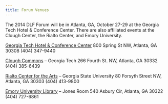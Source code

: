 ```yaml
---
title: Forum Venues
---
```


The 2014 DLF Forum will be in Atlanta, GA, October 27-29 at the Georgia Tech Hotel & Conference Center. There are also affiliated events at the Clough Center, the Rialto Center, and Emory University.

[Georgia Tech Hotel & Conference Center](http://www.gatechhotel.com/)
800 Spring St NW, Atlanta, GA 30308
(404) 347-9440

[Clough Commons](http://clough.gatech.edu/) – Georgia Tech
266 Fourth St. NW, Atlanta, GA 30332
(404) 385-6439

[Rialto Center for the Arts](http://rialto.gsu.edu/) – Georgia State University
80 Forsyth Street NW, Atlanta, GA 30303
(404) 413-9800

[Emory University Library](http://web.library.emory.edu/) – Jones Room
540 Asbury Cir, Atlanta, GA 30322
(404) 727-6861